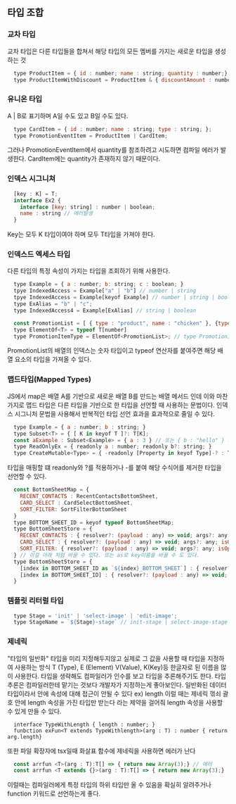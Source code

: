 ## 타입 조합
### 교차 타입
교차 타입은  다른 타입들을 합쳐서 해당 타입의 모든 멤버를 가지는 새로운 타입을 생성하는 것

```javascript
  type ProductItem = { id : number; name : string; quantity : number;}
  type ProductItemWithDiscount = ProductItem & { discountAmount : number; }
```
### 유니온 타입
A | B로 표기하며 A일 수도 있고 B일 수도 있다.
```javascript
  type CardItem = { id : number; name : string; type : string; };
  type PromotionEventItem = ProductItem | CardItem;
```
그러나 PromotionEventItem에서 quantity를 참조하려고 시도하면 컴파일 에러가 발생한다.
CardItem에는 quantity가 존재하지 않기 때문이다.
### 인덱스 시그니쳐
```javascript
  [key : K] = T;
  interface Ex2 {
    interface [key: string] : number | boolean;
    name : string // 에러발생
  }
```
Key는 모두 K 타입이여야 하며 모두 T타입을 가져야 한다.
### 인덱스드 엑세스 타입
다른 타입의 특정 속성이 가지는 타입을 조회하기 위해 사용한다.
```javascript
  type Example = { a : number; b: string; c : boolean; }
  tpye IndexedAccess = Example["a" | "b"] // number | string
  tpye IndexedAccess = Example[keyof Example] // number | string | boolean
  type ExAlias = "b" | "c";
  type IndexedAccess4 = Example[ExAlias] // string | boolean

  const PromotionList = [ { type : "product", name : "chicken" }, {type : "product", name : "pizza" } ] 
  type ElementOf<T> = typeof T[number]
  type PromotionItemType = ElementOf<PromotionList>; // type PromotionItemType = { type : string; name : string }
```
PromotionList의 배열의 인덱스는 숫자 타입이고 typeof 연산자를 붙여주면 해당 배열 요소의 타입을 가져올 수 있다.

### 맵드타입(Mapped Types)
JS에서 map은 배열 A를 기반으로 새로운 배열 B를 만드는 배열 메서드 인데 이와 마찬가지로 맵드 타입은 다른 타입을 기반으로 한 타입을 선언할 때 사용하는 문법이다.
인덱스 시그니처 문법을 사용해서 반복적인 타입 선언 효과을 효과적으로 줄일 수 있다.
```javascript
  type Example = { a : number; b : string; }
  type Subset<T> = { [ K in keyof T ]?: T[K];
  const aExample : Subset<Example> = { a : 3 } // 또는 { b : "hello" } 가능
  type ReadOnlyEx = { readonly a : number; readonly b?: string; }
  type CreateMutable<Type> = { -readonly [Property in keyof Type]-? : Type[Property]; };
```
타입을 매핑할 떄 readonly와 ?를 적용하거나 -를 붙여 해당 수식어를 제거한 타입을 선언할 수 있다.
```javascript
  const BottomSheetMap = {
    RECENT_CONTACTS : RecentContactsBottomSheet,
    CARD_SELECT : CardSelectBottomSheet,
    SORT_FILTER: SortFilterBottomSheet
  }
  type BOTTOM_SHEET_ID = keyof typeof BottomSheetMap;
  type BottomSheetStore = {
    RECENT_CONTACTS : { resolver?: (payload : any) => void; args?: any; isOpened: boolean;},
    CARD_SELECT : { resolver?: (payload : any) => void; args?: any; isOpened: boolean;},
    SORT_FILTER: { resolver?: (payload : any) => void; args?: any; isOpened: boolean;}
  } // 이걸 아래 처럼 바꿀 수 있다. 또는 as로 key이름을 바꿀 수 도 있다.
  type BottomSheetStore = {
    [index in BOTTOM_SHEET_ID as `${index}_BOTTOM_SHEET`] : { resolver?: (payload : any) => void; args?: any; isOpened: boolean;};
    [index in BOTTOM_SHEET_ID] : { resolver?: (payload : any) => void; args?: any; isOpened: boolean;};
  }
```
### 템플릿 리터럴 타입
```javascript
  type Stage = 'init' | 'select-image' | 'edit-image';
  type StageName = `${Stage}-stage` // init-stage | select-image-stage | edit-image-stage 
```
### 제네릭
"타입의 일반화"
타입을 미리 지정해두지않고 실제로 그 값을 사용할 때 타입을 지정하여 사용하는 방식 T (Type), E (Element) V(Value), K(Key)등 한글자로 된 이름을 많이 사용한다.
타입을 생략해도 컴파일러가 인수를 보고 타입을 추론해주기도 한다. 타입 추론은 컴파일러한테 맡기는 것보다 개발자가 지정하는게 좋아보인다.
일반화된 데이터 타입이라서 안에 속성에 대해 접근이 안될 수 있다 ex) length
이럴 때는 제네릭 꺾쇠 괄호 안에 length 속성을 가진 타입만 받는다 라는 제약을 걸어줘 length 속성을 사용할 수 있게 만들 수 있다.
```javscript
  interface TypeWithLength { length : number; }
  funbction exFun<T extends TypeWithlength>(arg : T) : number { return arg.length}
```
또한 파일 확장자에 tsx일때 화살표 함수에 제네릭을 사용하면 에러가 난다 
```javascript
  const arrfun <T>(arg : T):T[] => { return new Array(3);} // 에러
  const arrfun <T extends {}>(arg : T):T[] => { return new Array(3);}
```
이럴때는 컴파일러에게 특정 타입의 하위 타입만 올 수 있음을 확실히 알려주거나 function 키워드로 선언하는게 좋다.
